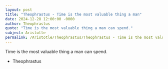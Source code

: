 ```yaml
---
layout: post
title: "Theophrastus - Time is the most valuable thing a man"
date: 2024-12-28 12:00:00 -0000
author: Theophrastus
quote: "Time is the most valuable thing a man can spend."
subject: Aristotle
permalink: /Aristotle/Theophrastus/Theophrastus - Time is the most valuable thing a man
---
```


Time is the most valuable thing a man can spend.

- Theophrastus
